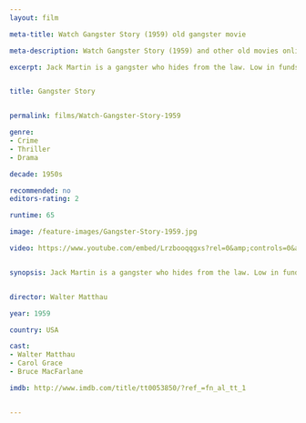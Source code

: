 ```yaml
---
layout: film

meta-title: Watch Gangster Story (1959) old gangster movie

meta-description: Watch Gangster Story (1959) and other old movies online free. Hundreds of classic public domain films at La Filmothèque .

excerpt: Jack Martin is a gangster who hides from the law. Low in funds, he decides to rob a small bank. However, now not only the FBI and the police are after him, but also the outrageous local mob boss.


title: Gangster Story


permalink: films/Watch-Gangster-Story-1959

genre:
- Crime
- Thriller
- Drama

decade: 1950s

recommended: no
editors-rating: 2

runtime: 65

image: /feature-images/Gangster-Story-1959.jpg

video: https://www.youtube.com/embed/Lrzbooqqgxs?rel=0&amp;controls=0&amp;showinfo=0


synopsis: Jack Martin is a gangster who hides from the law. Low in funds, he decides to rob a small bank. However, now not only the FBI and the police are after him, but also the outrageous local mob boss.


director: Walter Matthau

year: 1959

country: USA

cast:
- Walter Matthau
- Carol Grace
- Bruce MacFarlane

imdb: http://www.imdb.com/title/tt0053850/?ref_=fn_al_tt_1


---
```


